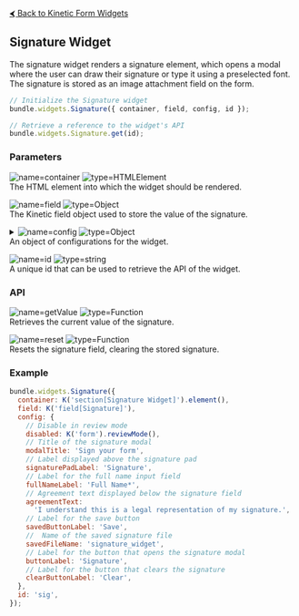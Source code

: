[&#x2B9C; Back to Kinetic Form Widgets](README.md#available-widgets)

## Signature Widget

The signature widget renders a signature element, which opens a modal where the user can draw their signature or type it using a preselected font. The signature is stored as an image attachment field on the form.

```js
// Initialize the Signature widget
bundle.widgets.Signature({ container, field, config, id });

// Retrieve a reference to the widget's API
bundle.widgets.Signature.get(id);
```

### Parameters

![name=container](https://img.shields.io/badge/container-gray)
![type=HTMLElement](https://img.shields.io/badge/HTMLElement-e66e22)  
The HTML element into which the widget should be rendered.

![name=field](https://img.shields.io/badge/field-gray)
![type=Object](https://img.shields.io/badge/Object-e66e22)  
The Kinetic field object used to store the value of the signature.

<details>
<summary>
  <img alt="name=config" src="https://img.shields.io/badge/config-gray">
  <img alt="type=Object" src="https://img.shields.io/badge/Object-e66e22">
  <br>
  An object of configurations for the widget.
</summary>
<br>
<blockquote>

![name=modalTitle](https://img.shields.io/badge/modalTitle-gray)
![type=string](https://img.shields.io/badge/string-e66e22)  
The title displayed at the top of the signature modal.

![name=signaturePadLabel](https://img.shields.io/badge/signaturePadLabel-gray)
![type=string](https://img.shields.io/badge/string-e66e22)  
The label displayed above the signature pad.

![name=fullNameLabel](https://img.shields.io/badge/fullNameLabel-gray)
![type=string](https://img.shields.io/badge/string-e66e22)  
Label for the full name input field

![name=agreementText](https://img.shields.io/badge/agreementText-gray)
![type=string](https://img.shields.io/badge/string-e66e22)  
Agreement text displayed below the signature field

![name=savedButtonLabel](https://img.shields.io/badge/savedButtonLabel-gray)
![type=string](https://img.shields.io/badge/string-e66e22)  
Name of the saved signature file

![name=savedFileName](https://img.shields.io/badge/savedFileName-gray)
![type=string](https://img.shields.io/badge/string-e66e22)  
Label for the button that opens the signature modal

![name=buttonLabel](https://img.shields.io/badge/buttonLabel-gray)
![type=string](https://img.shields.io/badge/string-e66e22)  
Label for the button that clears the signature

![name=clearButtonLabel](https://img.shields.io/badge/clearButtonLabel-gray)
![type=string](https://img.shields.io/badge/string-e66e22)  
Label for the button that clears the signature

</blockquote>
</details>

![name=id](https://img.shields.io/badge/id-gray)
![type=string](https://img.shields.io/badge/string-e66e22)  
A unique id that can be used to retrieve the API of the widget.

### API

![name=getValue](https://img.shields.io/badge/getValue%28%29-gray)
![type=Function](https://img.shields.io/badge/Function-e66e22)  
Retrieves the current value of the signature.

![name=reset](https://img.shields.io/badge/reset%28%29-gray)
![type=Function](https://img.shields.io/badge/Function-e66e22)  
Resets the signature field, clearing the stored signature.

### Example

```js
bundle.widgets.Signature({
  container: K('section[Signature Widget]').element(),
  field: K('field[Signature]'),
  config: {
    // Disable in review mode
    disabled: K('form').reviewMode(),
    // Title of the signature modal
    modalTitle: 'Sign your form',
    // Label displayed above the signature pad
    signaturePadLabel: 'Signature',
    // Label for the full name input field
    fullNameLabel: 'Full Name*',
    // Agreement text displayed below the signature field
    agreementText:
      'I understand this is a legal representation of my signature.',
    // Label for the save button
    savedButtonLabel: 'Save',
    //  Name of the saved signature file
    savedFileName: 'signature_widget',
    // Label for the button that opens the signature modal
    buttonLabel: 'Signature',
    // Label for the button that clears the signature
    clearButtonLabel: 'Clear',
  },
  id: 'sig',
});
```
